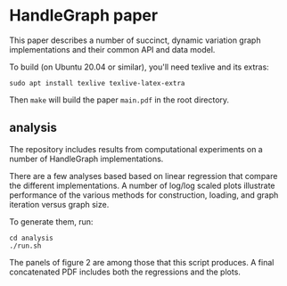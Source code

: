 # HandleGraph paper

This paper describes a number of succinct, dynamic variation graph implementations and their common API and data model.

To build (on Ubuntu 20.04 or similar), you'll need texlive and its extras:

```
sudo apt install texlive texlive-latex-extra
```

Then `make` will build the paper `main.pdf` in the root directory.

## analysis

The repository includes results from computational experiments on a number of HandleGraph implementations.

There are a few analyses based based on linear regression that compare the different implementations.
A number of log/log scaled plots illustrate performance of the various methods for construction, loading, and graph iteration versus graph size.

To generate them, run:

```
cd analysis
./run.sh
```

The panels of figure 2 are among those that this script produces.
A final concatenated PDF includes both the regressions and the plots.
